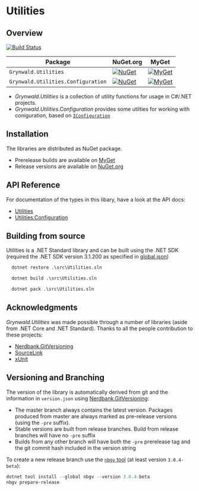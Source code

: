 # Utilities

## Overview

[![Build Status](https://dev.azure.com/ap0llo/OSS/_apis/build/status/utilities?branchName=master)](https://dev.azure.com/ap0llo/OSS/_build/latest?definitionId=8?branchName=master)

| Package | NuGet.org | MyGet|
|-|-|-|
| `Grynwald.Utilities`               | [![NuGet](https://img.shields.io/nuget/v/Grynwald.Utilities.svg)](https://www.nuget.org/packages/Grynwald.Utilities) | [![MyGet](https://img.shields.io/myget/ap0llo-utilities/vpre/Grynwald.Utilities.svg?label=myget)](https://www.myget.org/feed/ap0llo-utilities/package/nuget/Grynwald.Utilities) |
| `Grynwald.Utilities.Configuration` | [![NuGet](https://img.shields.io/nuget/v/Grynwald.Utilities.Configuration.svg)](https://www.nuget.org/packages/Grynwald.Utilities.Configuration) | [![MyGet](https://img.shields.io/myget/ap0llo-utilities/vpre/Grynwald.Utilities.Configuration.svg?label=myget)](https://www.myget.org/feed/ap0llo-utilities/package/nuget/Grynwald.Utilities.Configuration) |

- *Grynwald.Utilities* is a collection of utility functions for usage in C#/.NET projects.
- *Grynwald.Utilities.Configuration* provides some utilties for working with coniguration,
  based on [`IConfiguration`](https://docs.microsoft.com/en-us/aspnet/core/fundamentals/configuration/?view=aspnetcore-3.1)

## Installation

The libraries are distributed as NuGet package.

- Prerelease builds are available on [MyGet](https://www.myget.org/feed/ap0llo-utilities/package/nuget/Grynwald.Utilities)
- Release versions are available on [NuGet.org](https://www.nuget.org/packages/Grynwald.Utilities)

## API Reference

For documentation of the types in this libary, have a look at the API docs:

- [Utilities](docs/api/Utilities/Grynwald/Utilities/index.md)
- [Utilities.Configuration](docs/api/Utilities.Configuration/Grynwald/Utilities/index.md)

## Building from source

Utilities is a .NET Standard library and can be built using the .NET SDK
(required the .NET SDK version 3.1.200 as specified in [global.json](./global.json))

```bat
  dotnet restore .\src\Utilities.sln

  dotnet build .\src\Utilities.sln

  dotnet pack .\src\Utilities.sln
```

## Acknowledgments

*Grynwald.Utilities* was made possible through a number of libraries (aside from
.NET Core and .NET Standard). Thanks to all the people contribution to these projects:

- [Nerdbank.GitVersioning](https://github.com/AArnott/Nerdbank.GitVersioning/)
- [SourceLink](https://github.com/dotnet/sourcelink)
- [xUnit](http://xunit.github.io/)

## Versioning and Branching

The version of the library is automatically derived from git and the information
in `version.json` using [Nerdbank.GitVersioning](https://github.com/AArnott/Nerdbank.GitVersioning):

- The master branch  always contains the latest version. Packages produced from
  master are always marked as pre-release versions (using the `-pre` suffix).
- Stable versions are built from release branches. Build from release branches
  will have no `-pre` suffix
- Builds from any other branch will have both the `-pre` prerelease tag and the git
  commit hash included in the version string

To create a new release branch use the [`nbgv` tool](https://www.nuget.org/packages/nbgv/)
(at least version `3.0.4-beta`):

```ps1
dotnet tool install --global nbgv --version 3.0.4-beta
nbgv prepare-release
```
